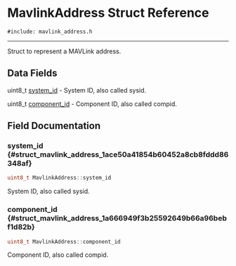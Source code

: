 # MavlinkAddress Struct Reference
`#include: mavlink_address.h`

----


Struct to represent a MAVLink address. 


## Data Fields


uint8_t [system_id](#struct_mavlink_address_1ace50a41854b60452a8cb8fddd86348af)  - System ID, also called sysid.

uint8_t [component_id](#struct_mavlink_address_1a666949f3b25592649b66a96bebf1d82b)  - Component ID, also called compid.


## Field Documentation


### system_id {#struct_mavlink_address_1ace50a41854b60452a8cb8fddd86348af}

```cpp
uint8_t MavlinkAddress::system_id
```


System ID, also called sysid.


### component_id {#struct_mavlink_address_1a666949f3b25592649b66a96bebf1d82b}

```cpp
uint8_t MavlinkAddress::component_id
```


Component ID, also called compid.

